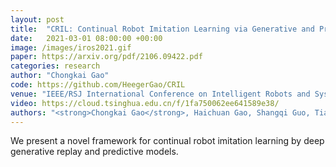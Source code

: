 ```yaml
---
layout: post
title:  "CRIL: Continual Robot Imitation Learning via Generative and Prediction Model"
date:   2021-03-01 08:00:00 +00:00
image: /images/iros2021.gif
paper: https://arxiv.org/pdf/2106.09422.pdf
categories: research
author: "Chongkai Gao"
code: https://github.com/HeegerGao/CRIL
venue: "IEEE/RSJ International Conference on Intelligent Robots and Systems"
video: https://cloud.tsinghua.edu.cn/f/1fa750062ee641589e38/
authors: "<strong>Chongkai Gao</strong>, Haichuan Gao, Shangqi Guo, Tianren Zhang, and Feng Chen"
---
```

We present a novel framework for continual robot imitation learning by deep generative replay and predictive models.
